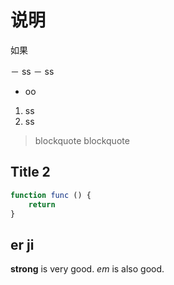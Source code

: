 # 说明

如果

－ ss
－ ss
- oo

1. ss
2. ss

> blockquote
> blockquote

## Title 2

```javascript
function func () {
    return
}
```

## er ji

**strong** is very good.
*em* is also good.

